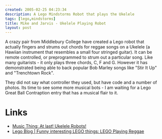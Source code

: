 ```yaml
---
created: 2005-02-25 04:23:34
description: A Lego Mindstorms Robot that plays the Ukelele
tags: [lego,mindstorms]
title: Mike and Jarvis - Ukelele Playing Robot
layout: post
---
```

A crazy pair from Middlebury College have created a Lego robot that actually fingers and strums out chords for reggae songs on a Ukelele (a Hawiian instrument that resembles a small four stringed guitar). It can be remote controlled, or preprogrammed to strum out a particular song. Like many guitarists - it only plays three chords, C, F and G. However it has demonstrated being able to back popular Bob Marley songs like "Stir It Up" and "Trenchtown Rock".

They did not say what controller they used, but have code and a number of photos. Its time to see some more musical bots - I am waiting for a Lego Great Ball Contraption entry that has a musical flair to it.

# Links

* [Music Thing: At last! Ukelele Robots!](http://musicthing.blogspot.co.uk/2005/02/at-last-ukelele-robots.html)
* [Lego Blog | Funny interesting LEGO things: LEGO Playing Reggae](http://legoisfun.blogspot.co.uk/2007/07/lego-playing-reggae.html)